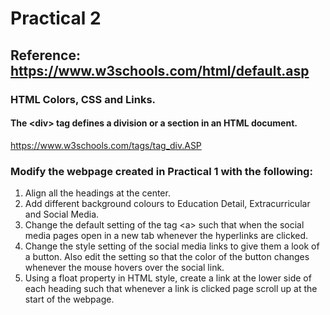 # Practical 2

## Reference: https://www.w3schools.com/html/default.asp

### HTML Colors, CSS and Links.

#### The &lt;div&gt; tag defines a division or a section in an HTML document.

https://www.w3schools.com/tags/tag_div.ASP


### Modify the webpage created in Practical 1 with the following:
1. Align all the headings at the center.
2. Add different background colours to Education Detail, Extracurricular and
Social Media.
3. Change the default setting of the tag &lt;a&gt; such that when the social media
pages open in a new tab whenever the hyperlinks are clicked.
4. Change the style setting of the social media links to give them a look of a
button. Also edit the setting so that the color of the button changes whenever
the mouse hovers over the social link.
5. Using a float property in HTML style, create a link at the lower side of each
heading such that whenever a link is clicked page scroll up at the start of the
webpage.
